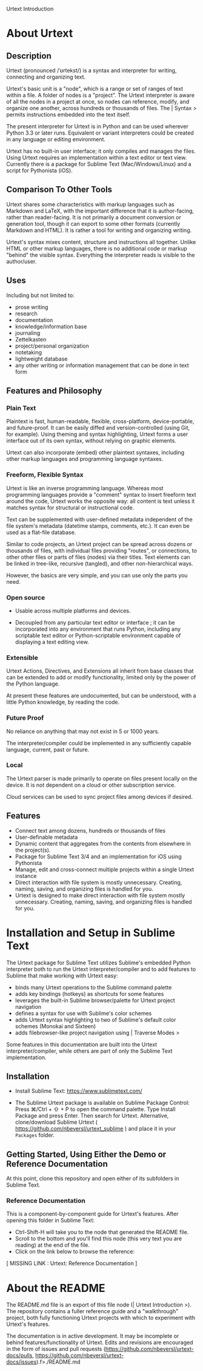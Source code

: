  

Urtext Introduction


# About Urtext


## Description

Urtext (pronounced /ˈʊrtekst/) is a syntax and interpreter for writing, connecting and organizing text.

Urtext's basic unit is a "node", which is a range or set of ranges of text within a file. A folder of nodes is a "project". The Urtext interpreter is aware of all the nodes in a project at once, so nodes can reference, modify, and organize one another, across hundreds or thousands of files. The | Syntax > permits instructions embedded into the text itself.

The present interpreter for Urtext is in Python and can be used wherever Python 3.3 or later runs. Equivalent or variant interpreters could be created in any language or editing environment.

Urtext has no built-in user interface; it only compiles and manages the files. Using Urtext requires an implementation within a text editor or text view. Currently there is a package for Sublime Text (Mac/Windows/Linux) and a script for Pythonista (iOS).

## Comparison To Other Tools

Urtext shares some characteristics with markup languages such as Markdown and LaTeX, with the important difference that it is author-facing, rather than reader-facing. It is not primarily a document conversion or generation tool, though it can export to some other formats (currently Markdown and HTML). It is rather a tool for writing and organizing writing.

Urtext's syntax mixes content, structure and instructions all together. Unlike HTML or other markup languages, there is no additional code or markup "behind" the visible syntax. Everything the interpreter reads is visible to the author/user.

## Uses

Including but not limited to:

- prose writing
- research
- documentation
- knowledge/information base
- journaling
- Zettelkasten
- project/personal organization
- notetaking
- lightweight database
- any other writing or information management that can be done in text form

## Features and Philosophy


### Plain Text

Plaintext is fast, human-readable, flexible, cross-platform, device-portable, and future-proof. It can be easily diffed and version-controlled (using Git, for example). Using theming and syntax highlighting, Urtext forms a user interface out of its own syntax, without relying on graphic elements.

Urtext can also incorporate (embed) other plaintext syntaxes, including other markup languages and programming language syntaxes.

### Freeform, Flexible Syntax

Urtext is like an inverse programming language. Whereas most programming languages provide a "comment" syntax to insert freeform text around the code, Urtext works the opposite way: all content is text unless it matches syntax for structural or instructional code.

Text can be supplemented with user-defined metadata independent of the file system's metadata (datetime stamps, comments, etc.). It can even be used as a flat-file database.

Similar to code projects, an Urtext project can be spread across dozens or thousands of files, with individual files providing "routes", or connections, to other other files or parts of files (nodes) via their titles. Text elements can be linked in tree-like, recursive (tangled), and other non-hierarchical ways.

However, the basics are very simple, and you can use only the parts you need.

### Open source

- Usable across multiple platforms and devices.

- Decoupled from any particular text editor or interface ; it can be incorporated into any environment that runs Python, including any scriptable text editor or Python-scriptable environment capable of displaying a text editing view.

### Extensible

Urtext Actions, Directives, and Extensions all inherit from base classes that can be extended to add or modify functionality, limited only by the power of the Python language.

At present these features are undocumented, but can be understood, with a little Python knowledge, by reading the code.

### Future Proof

No reliance on anything that may not exist in 5 or 1000 years.

The interpreter/compiler could be implemented in any sufficiently capable language, current, past or future.

### Local

The Urtext parser is made primarily to operate on files present locally on the device. It is not dependent on a cloud or other subscription service.

Cloud services can be used to sync project files among devices if desired.

## Features

- Connect text among dozens, hundreds or thousands of files
- User-definable metadata
- Dynamic content that aggregates from the contents from elsewhere in the project(s).
- Package for Sublime Text 3/4 and an implementation for iOS using Pythonista
- Manage, edit and cross-connect multiple projects within a single Urtext instance
- Direct interaction with file system is mostly unnecessary. Creating, naming, saving, and organizing files is handled for you.
- Urtext is designed to make direct interaction with file system mostly unnecessary. Creating, naming, saving, and organizing files is handled for you.

# Installation and Setup in Sublime Text

The Urtext package for Sublime Text utilizes Sublime's embedded Python interpreter both to run the Urtext interpreter/compiler and to add features to Sublime that make working with Urtext easy:

- binds many Urtext operations to the Sublime command palette
- adds key bindings (hotkeys) as shortcuts for some features
- leverages the built-in Sublime browser/palette for Urtext project navigation
- defines a syntax for use with Sublime's color schemes
- adds Urtext syntax highlighting to two of Sublime's default color schemes (Monokai and Sixteen)
- adds filebrowser-like project navigation using | Traverse Modes >

Some features in this documentation are built into the Urtext interpreter/compiler, while others are part of only the Sublime Text implementation.

## Installation

- Install Sublime Text: https://www.sublimetext.com/

- The Sublime Urtext package is available on Sublime Package Control: Press ⌘/Ctrl + ⇧ + P to open the command palette. Type Install Package and press Enter. Then search for Urtext. Alternative, clone/download Sublime Urtext ( https://github.com/nbeversl/urtext_sublime ) and place it in your `Packages` folder.

## Getting Started, Using Either the Demo or Reference Documentation

At this point, clone this repository and open either of its subfolders in Sublime Text.

### Reference Documentation

This is a component-by-component guide for Urtext's features. After opening this folder in Sublime Text:
* Ctrl-Shift-H will take you to the node that generated the README file.
* Scroll to the bottom and you'll find this node (this very text you are reading) at the end of the file.
* Click on the link below to browse the reference:

[ MISSING LINK : Urtext: Reference Documentation ] 

# About the README

The README.md file is an export of this file node (| Urtext Introduction >). The repository contains a fuller reference guide and a "walkthrough" project, both fully functioning Urtext projects with which to experiment with Urtext's features.

The documentation is in active development. It may be incomplete or behind features/functionality of Urtext. Edits and revisions are encouraged in the form of issues and pull requests (https://github.com/nbeversl/urtext-docs/pulls, https://github.com/nbeversl/urtext-docs/issues).f>./README.md